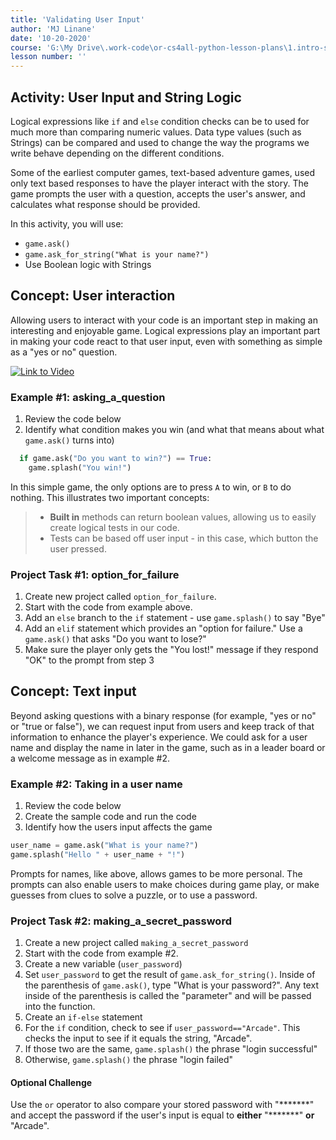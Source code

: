 ```yaml
---
title: 'Validating User Input'
author: 'MJ Linane'
date: '10-20-2020'
course: 'G:\My Drive\.work-code\or-cs4all-python-lesson-plans\1.intro-sprite-game'
lesson number: ''
---
```


## Activity: User Input and String Logic

Logical expressions like `if` and `else` condition checks can be to used for much more than comparing numeric values. Data type values (such as Strings) can be compared and used to change the way the programs we write behave depending on the different conditions.

Some of the earliest computer games, text-based adventure games, used only text based responses to have the player interact with the story. The game prompts the user with a question, accepts the user's answer,  and calculates what response should be provided.

In this activity, you will use:

* `game.ask()`
* `game.ask_for_string("What is your name?")`
* Use Boolean logic with Strings

## Concept: User interaction

Allowing users to interact with your code is an important step in making an interesting and enjoyable game. Logical expressions play an important part in making your code react to that user input, even with something as simple as a "yes or no" question.

[![Link to Video](/static/thumbnail_play_video.png)](https://aka.ms/40546a-logic-input)

### Example #1: asking_a_question

1. Review the code below
2. Identify what condition makes you win (and what that means about what `game.ask()` turns into)

```python
  if game.ask("Do you want to win?") == True:
    game.splash("You win!")
```

In this simple game, the only options are to press `A` to win, or `B` to do nothing. This illustrates two important concepts:

>* **Built in** methods can return boolean values, allowing us to easily create logical tests in our code.
>* Tests can be based off user input - in this case, which button the user pressed.

### Project Task #1: option_for_failure

1. Create new project called `option_for_failure`.
2. Start with the code from example above.
3. Add an `else` branch to the `if` statement - use `game.splash()` to say "Bye"
4. Add an `elif` statement which provides an "option for failure." Use a `game.ask()` that asks "Do you want to lose?"
5. Make sure the player only gets the "You lost!" message if they respond "OK" to the prompt from step 3

## Concept: Text input

Beyond asking questions with a binary response (for example, "yes or no" or "true or false"), we can request input from users and keep track of that information to enhance the player's experience. We could ask for a user name and display the name in later in the game, such as in a leader board or a welcome message as in example #2.

### Example #2: Taking in a user name

1. Review the code below
2. Create the sample code and run the code
3. Identify how the users input affects the game

```python
user_name = game.ask("What is your name?")
game.splash("Hello " + user_name + "!")
```

Prompts for names, like above, allows games to be more personal. The prompts can also enable users to make choices during game play, or make guesses from clues to solve a puzzle, or to use a password.

### Project Task #2: making_a_secret_password

1. Create a new project called `making_a_secret_password`
2. Start with the code from example #2.
3. Create a new variable (`user_password`)
4. Set `user_password` to get the result of `game.ask_for_string()`. Inside of the parenthesis of `game.ask()`, type "What is your password?". Any text inside of the parenthesis is called the "parameter" and will be passed into the function.
5. Create an `if-else` statement
6. For the `if` condition, check to see if `user_password=="Arcade"`. This checks the input to see if it equals the string, "Arcade".
7. If those two are the same, `game.splash()` the phrase "login successful"
8. Otherwise, `game.splash()` the phrase "login failed"

#### Optional Challenge

Use the `or` operator to also compare your stored password with "\*\*\*\*\*\*\*" and accept the password if the user's input is equal to **either** "\*\*\*\*\*\*\*" **or** "Arcade".

